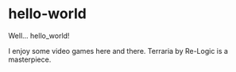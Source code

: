 # hello-world
Well... hello_world!

I enjoy some video games here and there. Terraria by Re-Logic is a masterpiece.

